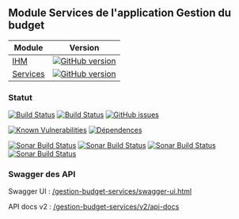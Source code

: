 ## Module Services de l'application Gestion du budget

| Module | Version |
|----------|----------|
| [IHM](https://github.com/vzwingma/gestion-budget) |  [![GitHub version](https://badge.fury.io/gh/vzwingma%2Fgestion-budget.svg)](https://badge.fury.io/gh/vzwingma%2Fgestion-budget) |
| [Services](https://github.com/vzwingma/gestion-budget-services) | [![GitHub version](https://badge.fury.io/gh/vzwingma%2Fgestion-budget-services.svg)](https://badge.fury.io/gh/vzwingma%2Fgestion-budget-services)

### Statut

[![Build Status](https://github.com/vzwingma/gestion-budget-services/actions/workflows/build-on-master.yml/badge.svg)](https://github.com/vzwingma/gestion-budget-services/actions/workflows/build-on-master.yml)
[![Build Status](https://github.com/vzwingma/gestion-budget-services/actions/workflows/build-on-tag.yml/badge.svg)](https://github.com/vzwingma/gestion-budget-services/actions/workflows/build-on-tag.yml)
[![GitHub issues](https://img.shields.io/github/issues-raw/vzwingma/gestion-budget-services.svg?style=flat-square)](https://github.com/vzwingma/gestion-budget-services/issues)

[![Known Vulnerabilities](https://snyk.io/test/github/vzwingma/gestion-budget-services/badge.svg?targetFile=pom.xml)](https://snyk.io/test/github/vzwingma/gestion-budget-services)
[![Dépendences](https://img.shields.io/librariesio/github/vzwingma/gestion-budget-services.png)](https://libraries.io/github/vzwingma/gestion-budget-services)

<a href="https://sonarcloud.io/dashboard?id=gestion-budget-services"><img alt="Sonar Build Status" src="https://sonarcloud.io/api/project_badges/measure?project=gestion-budget-services&metric=coverage" /></a>
<a href="https://sonarcloud.io/dashboard?id=gestion-budget-services"><img alt="Sonar Build Status" src="https://sonarcloud.io/api/project_badges/measure?project=gestion-budget-services&metric=sqale_rating" /></a>
<a href="https://sonarcloud.io/dashboard?id=gestion-budget-services"><img alt="Sonar Build Status" src="https://sonarcloud.io/api/project_badges/measure?project=gestion-budget-services&metric=reliability_rating" /></a>
<a href="https://sonarcloud.io/dashboard?id=gestion-budget-services"><img alt="Sonar Build Status" src="https://sonarcloud.io/api/project_badges/measure?project=gestion-budget-services&metric=security_rating" /></a>


### Swagger des API

Swagger UI  : <a href='http://localhost:8080/gestion-budget-services/swagger-ui.html'>/gestion-budget-services/swagger-ui.html</a>

API docs v2 : <a href='http://localhost:8080/gestion-budget-services/v2/api-docs'>/gestion-budget-services/v2/api-docs</a>

